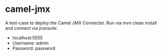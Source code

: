camel-jmx
===========

A test-case to deploy the Camel JMX Connector. Run via mvn clean install and connect via jconsole:

 - localhost:5555
 - Username: admin
 - Password: password
